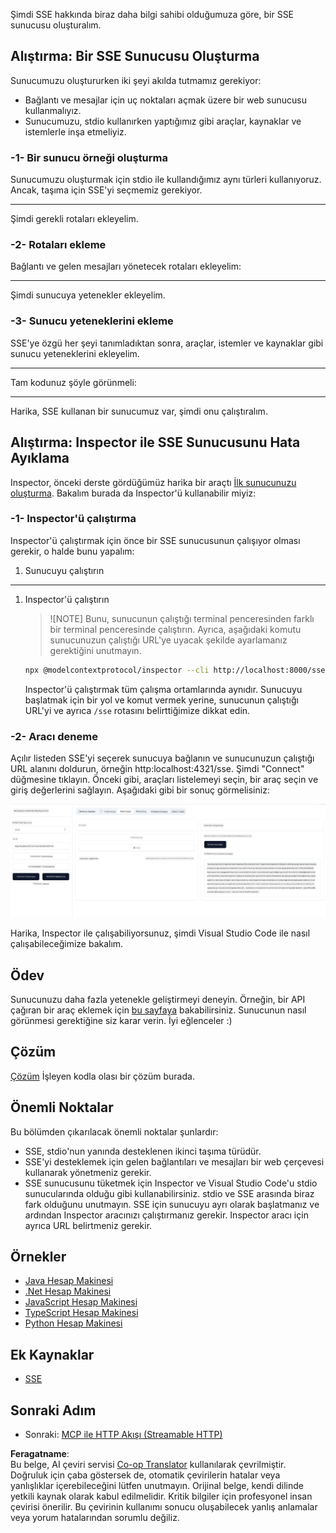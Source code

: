 <!--
CO_OP_TRANSLATOR_METADATA:
{
  "original_hash": "d90ca3d326c48fab2ac0ebd3a9876f59",
  "translation_date": "2025-07-04T17:18:27+00:00",
  "source_file": "03-GettingStarted/05-sse-server/README.md",
  "language_code": "tr"
}
-->
Şimdi SSE hakkında biraz daha bilgi sahibi olduğumuza göre, bir SSE sunucusu oluşturalım.

## Alıştırma: Bir SSE Sunucusu Oluşturma

Sunucumuzu oluştururken iki şeyi akılda tutmamız gerekiyor:

- Bağlantı ve mesajlar için uç noktaları açmak üzere bir web sunucusu kullanmalıyız.
- Sunucumuzu, stdio kullanırken yaptığımız gibi araçlar, kaynaklar ve istemlerle inşa etmeliyiz.

### -1- Bir sunucu örneği oluşturma

Sunucumuzu oluşturmak için stdio ile kullandığımız aynı türleri kullanıyoruz. Ancak, taşıma için SSE'yi seçmemiz gerekiyor.

---

Şimdi gerekli rotaları ekleyelim.

### -2- Rotaları ekleme

Bağlantı ve gelen mesajları yönetecek rotaları ekleyelim:

---

Şimdi sunucuya yetenekler ekleyelim.

### -3- Sunucu yeteneklerini ekleme

SSE'ye özgü her şeyi tanımladıktan sonra, araçlar, istemler ve kaynaklar gibi sunucu yeteneklerini ekleyelim.

---

Tam kodunuz şöyle görünmeli:

---

Harika, SSE kullanan bir sunucumuz var, şimdi onu çalıştıralım.

## Alıştırma: Inspector ile SSE Sunucusunu Hata Ayıklama

Inspector, önceki derste gördüğümüz harika bir araçtı [İlk sunucunuzu oluşturma](/03-GettingStarted/01-first-server/README.md). Bakalım burada da Inspector'ü kullanabilir miyiz:

### -1- Inspector'ü çalıştırma

Inspector'ü çalıştırmak için önce bir SSE sunucusunun çalışıyor olması gerekir, o halde bunu yapalım:

1. Sunucuyu çalıştırın

---

1. Inspector'ü çalıştırın

    > ![NOTE]
    > Bunu, sunucunun çalıştığı terminal penceresinden farklı bir terminal penceresinde çalıştırın. Ayrıca, aşağıdaki komutu sunucunuzun çalıştığı URL'ye uyacak şekilde ayarlamanız gerektiğini unutmayın.

    ```sh
    npx @modelcontextprotocol/inspector --cli http://localhost:8000/sse --method tools/list
    ```

    Inspector'ü çalıştırmak tüm çalışma ortamlarında aynıdır. Sunucuyu başlatmak için bir yol ve komut vermek yerine, sunucunun çalıştığı URL'yi ve ayrıca `/sse` rotasını belirttiğimize dikkat edin.

### -2- Aracı deneme

Açılır listeden SSE'yi seçerek sunucuya bağlanın ve sunucunuzun çalıştığı URL alanını doldurun, örneğin http:localhost:4321/sse. Şimdi "Connect" düğmesine tıklayın. Önceki gibi, araçları listelemeyi seçin, bir araç seçin ve giriş değerlerini sağlayın. Aşağıdaki gibi bir sonuç görmelisiniz:

![Inspector'da çalışan SSE Sunucusu](../../../../translated_images/sse-inspector.d86628cc597b8fae807a31d3d6837842f5f9ee1bcc6101013fa0c709c96029ad.tr.png)

Harika, Inspector ile çalışabiliyorsunuz, şimdi Visual Studio Code ile nasıl çalışabileceğimize bakalım.

## Ödev

Sunucunuzu daha fazla yetenekle geliştirmeyi deneyin. Örneğin, bir API çağıran bir araç eklemek için [bu sayfaya](https://api.chucknorris.io/) bakabilirsiniz. Sunucunun nasıl görünmesi gerektiğine siz karar verin. İyi eğlenceler :)

## Çözüm

[Çözüm](./solution/README.md) İşleyen kodla olası bir çözüm burada.

## Önemli Noktalar

Bu bölümden çıkarılacak önemli noktalar şunlardır:

- SSE, stdio'nun yanında desteklenen ikinci taşıma türüdür.
- SSE'yi desteklemek için gelen bağlantıları ve mesajları bir web çerçevesi kullanarak yönetmeniz gerekir.
- SSE sunucusunu tüketmek için Inspector ve Visual Studio Code'u stdio sunucularında olduğu gibi kullanabilirsiniz. stdio ve SSE arasında biraz fark olduğunu unutmayın. SSE için sunucuyu ayrı olarak başlatmanız ve ardından Inspector aracınızı çalıştırmanız gerekir. Inspector aracı için ayrıca URL belirtmeniz gerekir.

## Örnekler

- [Java Hesap Makinesi](../samples/java/calculator/README.md)
- [.Net Hesap Makinesi](../../../../03-GettingStarted/samples/csharp)
- [JavaScript Hesap Makinesi](../samples/javascript/README.md)
- [TypeScript Hesap Makinesi](../samples/typescript/README.md)
- [Python Hesap Makinesi](../../../../03-GettingStarted/samples/python)

## Ek Kaynaklar

- [SSE](https://developer.mozilla.org/en-US/docs/Web/API/Server-sent_events)

## Sonraki Adım

- Sonraki: [MCP ile HTTP Akışı (Streamable HTTP)](../06-http-streaming/README.md)

**Feragatname**:  
Bu belge, AI çeviri servisi [Co-op Translator](https://github.com/Azure/co-op-translator) kullanılarak çevrilmiştir. Doğruluk için çaba göstersek de, otomatik çevirilerin hatalar veya yanlışlıklar içerebileceğini lütfen unutmayın. Orijinal belge, kendi dilinde yetkili kaynak olarak kabul edilmelidir. Kritik bilgiler için profesyonel insan çevirisi önerilir. Bu çevirinin kullanımı sonucu oluşabilecek yanlış anlamalar veya yorum hatalarından sorumlu değiliz.